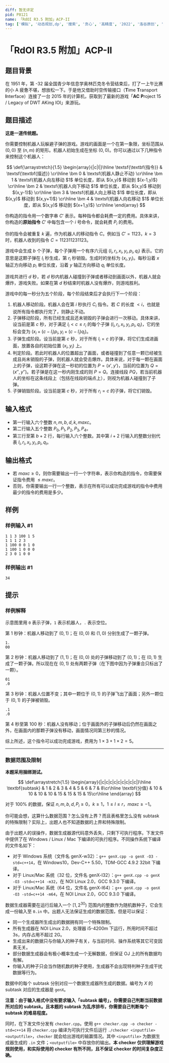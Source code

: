 ```yaml
---
diff: 暂无评定
pid: P8121
name: 「RdOI R3.5 附加」ACP-II
tag: ['模拟', '动态规划,dp', '搜索', '贪心', '高精度', '2022', '洛谷原创', 'Special Judge', 'O2优化', '枚举', '最短路', '高斯消元', '位运算', '洛谷月赛']
---
```

# 「RdOI R3.5 附加」ACP-II
## 题目背景

在 1951 年，第 -32 届全国青少年信息学奥林匹克冬令营结束后，打了一上午比赛的小 A 疲惫不堪，想放松一下。于是他又借助时空传输接口（**T**ime **T**ransport **I**nterface）连接了一台 2015 年的计算机，获取到了最新的游戏「**AC** **P**roject 15 / Legacy of DWT AKing IOI」来游玩。

## 题目描述

**这是一道传统题。**

你需要控制机器人玩躲避子弹的游戏。游戏的画面是一个在第一象限，坐标范围从 $(0,0)$ 至 $(n,m)$ 的矩形。机器人初始生成在坐标 $(0,0)$。你可以通过以下几种指令来控制这个机器人：

$$
\def{\arraystretch}{1.5}
\begin{array}{|c|l|}\hline
\textsf{\textbf{指令}} & \textsf{\textbf{描述}} \cr\hline
\bm 0 & \textsf{机器人静止不动} \cr\hline
\bm 1 & \textsf{机器人向左移动 $1$ 单位长度，即从 $(x,y)$ 移动到 $(x-1,y)$} \cr\hline
\bm 2 & \textsf{机器人向下移动 $1$ 单位长度，即从 $(x,y)$ 移动到 $(x,y-1)$} \cr\hline
\bm 3 & \textsf{机器人向上移动 $1$ 单位长度，即从 $(x,y)$ 移动到 $(x,y+1)$} \cr\hline
\bm 4 & \textsf{机器人向右移动 $1$ 单位长度，即从 $(x,y)$ 移动到 $(x+1,y)$} \cr\hline
\end{array}
$$

你构造的指令用一个数字串 $C'$ 表示。每种指令都会耗费一定的费用。具体来讲，你构造的**原始指令** $C'$ 中每包含一个 $i$ 号命令，就会耗费 $P_i$ 的费用。

你的指令会被重复 $k$ 遍，作为机器人的移动指令 $C$。例如当 $C'=1123$，$k=3$ 时，机器人收到的指令 $C= 112311231123$。

游戏中会生成 $b$ 个子弹，每个子弹用一个有序六元组 $(l_i,r_i,x_i,y_i,p_i,q_i)$ 表示。它的意思是这颗子弹在 $l_i$ 秒生成，第 $r_i$ 秒销毁。生成时的坐标为 $(x_i,y_i)$。每秒沿着 $x$ 轴正方向移动 $p_i$ 单位长度，沿着 $y$ 轴正方向移动 $q_i$ 单位长度。

游戏共进行 $d$ 秒，若 $d$ 秒内机器人碰撞到子弹或者移动到画面以外，机器人就会爆炸，游戏失败。如果在第 $d$ 秒结束时机器人没有爆炸，则游戏胜利。

游戏中的每一秒分为五个阶段，每个阶段结束后才会执行下一个阶段：

1. 机器人移动阶段。机器人会在第 $i$ 秒执行 $C_i$ 指令。若 $C$ 的长度 $< i$，也就是说所有指令都执行完了，则静止不动。
1. 子弹移动阶段，所有已经生成且还未销毁的子弹会进行一次移动。具体来讲，设当前是第 $c$ 秒，对于满足 $l_i<c\le r_i$ 的每个子弹 $(l_i,r_i,x_i,y_i,p_i,q_i)$，它的坐标会变为 $(x_i+(c-l_i)p_i,y_i+(c-l_i)q_i)$。
1. 子弹生成阶段。设当前是第 $c$ 秒，对于所有 $l_i=c$ 的子弹，将它们生成进画面，放置各自的初始位置 $(x_i,y_i)$ 上。
1. 判定阶段。若此时机器人的位置超出了画面，或者碰撞到了任意一颗已经被生成且尚未销毁的子弹，则机器人就会受击爆炸。具体来说，对于每一颗在画面上的子弹，设这颗子弹在这一秒初的位置为 $P=(x',y')$，当前的位置为 $Q=(x'',y'')$。若子弹是在这一秒内刚生成的则 $P=Q$。连接线段 $PQ$，若当前机器人的坐标在这条线段上（包括在线段的端点上），则视为机器人碰撞到了子弹。
1. 子弹销毁阶段。设当前是第 $c$ 秒，对于所有 $r_i=c$ 的子弹，将它们销毁。

## 输入格式

- 第一行输入六个整数 $n,m,b,d,k,maxc$。
- 第二行输入五个整数 $P_0,P_1,P_2,P_3,P_4$。
- 第三行至第 $b+2$ 行，每行输入六个整数。其中第 $i+2$ 行输入的整数分别代表 $l_i,r_i,x_i,y_i,p_i,q_i$。

## 输出格式

- 若 $maxc\ge 0$，则你需要输出一行一个字符串，表示你构造的指令，你需要保证指令费用 $\le maxc$。
- 否则，你需要输出一行一个整数，表示在所有可以成功完成游戏的指令中费用最少的指令的费用是多少。

## 样例

### 样例输入 #1
```
1 1 3 100 1 5
1 1 1 2 3
1 100 0 0 1 0
1 100 1 0 0 0
2 3 0 1 0 0

```
### 样例输出 #1
```
34

```
## 提示

### 样例解释

示意图里用 `0` 表示子弹，`1` 表示机器人，`.` 表示空位。

第 $1$ 秒钟：机器人移动到了 $(0,1)$；在 $(0,0)$ 和 $(1,0)$ 分别生成了一颗子弹。

```
1.
00
```

第 $2$ 秒钟：机器人移动到了 $(1,1)$；在 $(0,0)$ 处的子弹移动到了 $(0,1)$；在 $(0,1)$ 生成了一颗子弹。所以现在在 $(0,1)$ 处有两颗子弹（在下图中因为子弹重合只标出了一颗）。

```
01
.0
```

第 $3$ 秒钟：机器人位置不变；其中一颗位于 $(0,1)$ 的子弹飞出了画面；另外一颗位于 $(0,1)$ 的子弹被销毁。

```
.1
.0
```

第 $4$ 秒至第 $100$ 秒：机器人没有移动；位于画面外的子弹移动后仍然在画面之外，在画面内的那颗子弹没有移动，画面情况同第三秒的情况。

综上所述，这个指令可以成功完成游戏，费用为 $1\times 3+ 1 \times2=5$。

---

### 数据范围及限制

**本题采用捆绑测试。**

$$
\def\arraystretch{1.5}
\begin{array}{|c|c|c|c|c|c|c|c|c|}\hline
\textbf{subtask} & 1 & 2 & 3 & 4 & 5 & 6 & 7 & 8\cr\hline
\textbf{分值} & 10 & 10 & 10 & 10 & 15 & 15 & 15 & 15\cr\hline
\end{array}
$$

对于 $100\%$ 的数据，保证 $n,m,b,d,P_i\ge0$，$k\ge 1$，$1\le l \le r$，$maxc\ge-1$。

你可能会想，这算什么数据范围？怎么没有上界？而且表格里怎么没有 subtask 的特殊限制？实际上，出题人也不知道数据的上界和特殊限制。

由于出题人的误操作，数据生成器源代码意外丢失，只剩下可执行程序。下发文件中提供了在 Windows / Linux / Mac 下编译的可执行程序。不同操作系统下编译的文件名如下：

- 对于 Windows 系统（文件名 genX-w32）：`g++ genX.cpp -o genX -O3 -std=c++14`，在 Windows10，Dev-C++ 5.50，TDM-GCC 4.9.2 32bit 下编译。
- 对于 Linux/Mac 系统（32 位，文件名 genX-l32）：`g++ genX.cpp -o genX -O3 -std=c++14 -m32`，在 NOI Linux 2.0，GCC 9.3.0 下编译。
- 对于 Linux/Mac 系统（64 位，文件名 genX-l64）：`g++ genX.cpp -o genX -O3 -std=c++14 -m64`，在 NOI Linux 2.0，GCC 9.3.0 下编译。

数据生成器需要在运行后输入一个 $[1,2^{30})$ 范围内的整数作为随机数种子，它会生成一份输入至 `0.in` 中。出题人无法保证生成的数据范围，但是可以保证：

- 同一个生成器所生成出的数据拥有同一个特殊限制。
- 所有生成器在 NOI Linux 2.0，处理器 i5-4200m 下运行，所用时间不超过 3s，内存占用不超过 2G。
- 生成出来的数据只与你输入的种子有关，与当前时间、操作系统等其它可变因素无关。
- 部分数据生成器会有极小概率生成一个无解数据，但保证 OJ 上的所有数据均有解。
- 你输入的种子只会当作随机数的种子使用，生成器不会出现特判种子生成干扰数据等行为。

数据中的每个 subtask 分别对应一个数据生成器所生成的数据。编号为 $X$ 的 subtask 对应的生成器是 `genX`。

**注意：由于输入格式中没有要求输入「subtask 编号」，你需要自己判断当前数据所对应的 subtask。且本题的 subtask 为乱序排布，你需要自己判断每个 subtask 的难易程度。**

同时，在下发文件分发有 `checker.cpp`。使用 `g++ checker.cpp -o checker -std=c++14` 将 `checker.cpp` 编译为可执行文件后运行 `./checker <inputfile> <outputfile>`，`checker` 就会给出游戏的输赢情况。其中 `<inputfile>` 为数据生成器生成的 `.in` 文件；`<outputfile>` 中存放你的输出。**本 checker 仅供理解游戏规则使用，和实际使用的 checker 有所不同，且不保证 checker 的时间复杂度正确。**

